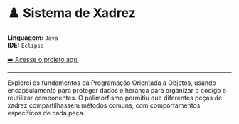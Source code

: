 # ♟️ Sistema de Xadrez

**Linguagem:** `Java`  
**IDE:** `Eclipse`

[➡️ Acesse o projeto aqui](https://www.linkedin.com/feed/update/urn:li:activity:7202320489514430464/)

---
Explorei os fundamentos da Programação Orientada a Objetos, usando encapsulamento para proteger dados e herança para organizar o código e reutilizar componentes. O polimorfismo permitiu que diferentes peças de xadrez compartilhassem métodos comuns, com comportamentos específicos de cada peça.
